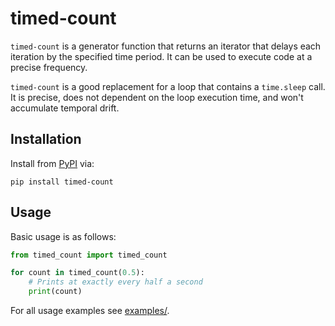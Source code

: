 # timed-count

`timed-count` is a generator function that returns an iterator that delays each iteration by the specified time period. It can be used to execute code at a precise frequency.

`timed-count` is a good replacement for a loop that contains a `time.sleep` call. It is precise, does not dependent on the loop execution time, and won't accumulate temporal drift.

## Installation

Install from [PyPI](https://pypi.org/project/timed-count/) via:

```shell
pip install timed-count
```

## Usage

Basic usage is as follows:

```python
from timed_count import timed_count

for count in timed_count(0.5):
    # Prints at exactly every half a second
    print(count)
```

For all usage examples see [examples/](https://github.com/morefigs/timed-count/tree/main/examples).

